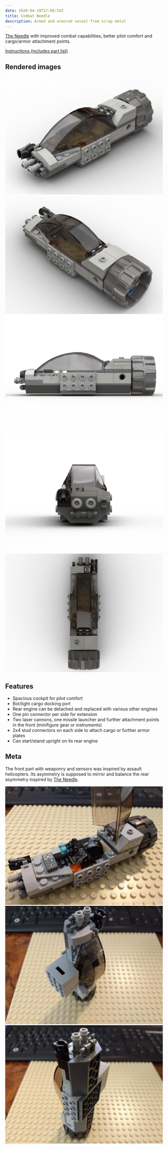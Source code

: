 ```yaml
---
date: 2020-04-19T17:08:54Z
title: Combat Needle
description: Armed and armored vessel from scrap metal
---
```


[The Needle](../the-needle/) with improved combat capabilities, better pilot comfort and cargo/armor attachment points.

[Instructions (includes part list)](combat-needle-instructions.pdf)

## Rendered images

![Combat Needle: diagonal front view](combat_needle.png)
![Combat Needle: diagonal rear view](combat_needle_2.png)
![Combat Needle: view from left side](combat_needle_3.png)
![Combat Needle: front view](combat_needle_4.png)
![Combat Needle: top view](combat_needle_5.png)

## Features

* Spacious cockpit for pilot comfort
* Bot/light cargo docking port
* Rear engine can be detached and replaced with various other engines
* One pin connector per side for extension
* Two laser cannons, one missile launcher and further attachment points in the front (minifigure gear or instruments)
* 2x4 stud connectors on each side to attach cargo or further armor plates
* Can start/stand upright on its rear engine

## Meta

The front part with weaponry and sensors was inspired by assault helicopters. Its asymmetry is supposed to mirror and balance the rear asymmetry inspired by [The Needle](../the-needle/).

![Real Combat Needle with open cockpit](real_combat-needle.jpg)
![Real Combat Needle standing upright with cargo](real_combat-needle_2.jpg)
![Real Combat Needle standing upright, rear view](real_combat-needle_3.jpg)

